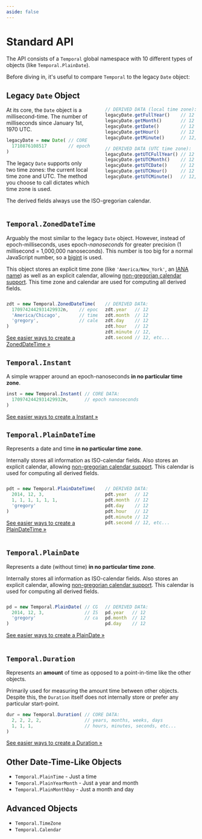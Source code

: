 ```yaml
---
aside: false
---
```


<style>
  .start-two-col + * {
    float: left;
    width: 48%;
    margin: 12px 0 0 !important;
  }

  .start-two-col + * + * {
    float: right;
    width: 48%;
    margin: 12px 0 0 !important;
  }

  .start-right-float + * {
    float: right;
    width: 48%;
    margin-left: 40px !important;
    margin-top: 0 !important;
  }

  h2 {
    border-top: 0 !important;
  }
</style>

# Standard API

The API consists of a `Temporal` global namespace with 10 different types of objects (like `Temporal.PlainDate`).

Before diving in, it's useful to compare `Temporal` to the legacy `Date` object:

## Legacy `Date` Object

<div class='start-right-float'></div>

```js
// DERIVED DATA (local time zone):
legacyDate.getFullYear()    // 12
legacyDate.getMonth()       // 12
legacyDate.getDate()        // 12
legacyDate.getHour()        // 12
legacyDate.getMinute()      // 12, etc...

// DERIVED DATA (UTC time zone):
legacyDate.getUTCFullYear() // 12
legacyDate.getUTCMonth()    // 12
legacyDate.getUTCDate()     // 12
legacyDate.getUTCHour()     // 12
legacyDate.getUTCMinute()   // 12, etc...
```

At its core, the `Date` object is a millisecond-time. The number of milliseconds since January 1st, 1970 UTC.

```js
legacyDate = new Date( // CORE DATA:
  1710876108517        // epoch milliseconds
)
```

The legacy `Date` supports only two time zones: the current local time zone and UTC. The method you choose to call dictates which time zone is used.

The derived fields always use the ISO-gregorian calendar.

<div style='clear:both'></div>


<!-- ## Meet the `Temporal` Objects -->


## `Temporal.ZonedDateTime`

Arguably the most similar to the legacy `Date` object. However, instead of epoch-milliseconds, uses epoch-*nanoseconds* for greater precision (1 millisecond = 1,000,000 nanoseconds). This number is too big for a normal JavaScript number, so a [bigint](#) is used.

This object stores an explicit time zone (like `'America/New_York'`, an [IANA name](https://en.wikipedia.org/wiki/List_of_tz_database_time_zones)) as well as an explicit calendar, allowing [non-gregorian calendar support](#). This time zone and calendar are used for computing all derived fields.

<div class='start-two-col'></div>

```js
zdt = new Temporal.ZonedDateTime( // CORE DATA:
  1709742442931429932n,    // epoch nanoseconds
  'America/Chicago',       // time zone
  'gregory',               // calendar
)
```

```js
// DERIVED DATA:
zdt.year   // 12
zdt.month  // 12
zdt.day    // 12
zdt.hour   // 12
zdt.minute // 12,
zdt.second // 12, etc...
```

<div style='clear:left'></div>

[See easier ways to create a ZonedDateTime &raquo;](zoneddatetime)

## `Temporal.Instant`

A simple wrapper around an epoch-nanoseconds **in no particular time zone**.

```js
inst = new Temporal.Instant( // CORE DATA:
  1709742442931429932n,      // epoch nanoseconds
)
```

[See easier ways to create a Instant &raquo;](instant)

## `Temporal.PlainDateTime`

Represents a date and time **in no particular time zone**.

Internally stores all information as ISO-calendar fields. Also stores an explicit calendar, allowing [non-gregorian calendar support](#). This calendar is used for computing all derived fields.

<div class='start-two-col'></div>

```js
pdt = new Temporal.PlainDateTime( // CORE DATA:
  2014, 12, 3,                    // ISO date
  1, 1, 1, 1, 1, 1,               // ISO time
  'gregory'                       // calendar
)
```

```js
// DERIVED DATA:
pdt.year   // 12
pdt.month  // 12
pdt.day    // 12
pdt.hour   // 12
pdt.minute // 12
pdt.second // 12, etc...
```

<div style='clear:left'></div>

[See easier ways to create a PlainDateTime &raquo;](plaindatetime)

<div style='clear:both'></div>

## `Temporal.PlainDate`

Represents a date (without time) **in no particular time zone**.

Internally stores all information as ISO-calendar fields. Also stores an explicit calendar, allowing [non-gregorian calendar support](#). This calendar is used for computing all derived fields.

<div class='start-two-col'></div>

```js
pd = new Temporal.PlainDate( // CORE DATA:
  2014, 12, 3,               // ISO date
  'gregory'                  // calendar
)
```

```js
// DERIVED DATA:
pd.year   // 12
pd.month  // 12
pd.day    // 12
```

<div style='clear:left'></div>

[See easier ways to create a PlainDate &raquo;](plaindate)

<div style='clear:both'></div>

## `Temporal.Duration`

Represents an **amount** of time as opposed to a point-in-time like the other objects.

Primarily used for measuring the amount time between other objects. Despite this, the `Duration` itself does not internally store or prefer any particular start-point.

```js
dur = new Temporal.Duration( // CORE DATA:
  2, 2, 2, 2,                // years, months, weeks, days
  1, 1, 1,                   // hours, minutes, seconds, etc...
)
```

[See easier ways to create a Duration &raquo;](duration)

## Other Date-Time-Like Objects

- `Temporal.PlainTime` - Just a time
- `Temporal.PlainYearMonth` - Just a year and month
- `Temporal.PlainMonthDay` - Just a month and day

## Advanced Objects

- `Temporal.TimeZone`
- `Temporal.Calendar`